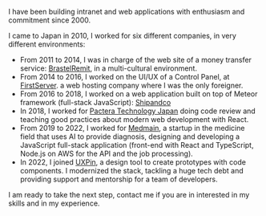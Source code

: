 I have been building intranet and web applications with enthusiasm and commitment since 2000.

I came to Japan in 2010, I worked for six different companies, in very different environments:

- From 2011 to 2014, I was in charge of the web site of a money transfer service: [BrastelRemit](http://brastelremit.jp/home), in a multi-cultural environment.
- From 2014 to 2016, I worked on the UI/UX of a Control Panel, at [FirstServer](https://www.firstserver.co.jp/). a web hosting company where I was the only foreigner.
- From 2016 to 2018, I worked on a web application built on top of Meteor framework (full-stack JavaScript): [Shipandco](https://www.shipandco.com/)
- In 2018, I worked for [Pactera Technology Japan](https://en.pactera.com/) doing code review and teaching good practices about modern web development with React.
- From 2019 to 2022, I worked for [Medmain](https://medmain.com/), a startup in the medicine field that uses AI to provide diagnosis, designing and developing a JavaScript full-stack application (front-end with React and TypeScript, Node.js on AWS for the API and the job processing).
- In 2022, I joined [UXPin](https://uxpin.com.com/), a design tool to create prototypes with code components. I modernized the stack, tackling a huge tech debt and providing support and mentorship for a team of developers.

I am ready to take the next step, contact me if you are in interested in my skills and in my experience.
